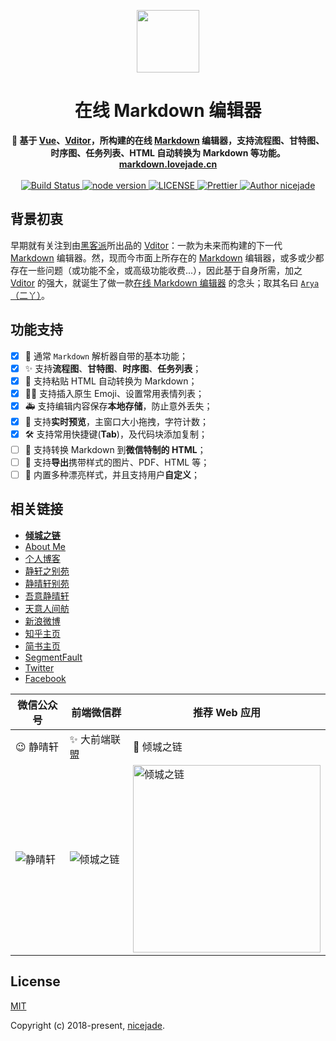 <p align="center"><a href="https://nicelinks.site/tags/Markdown/?utm_source=github.com" target="_blank"><img width="100"src="https://raw.githubusercontent.com/nicejade/markdown-online-editor/master/src/assets/images/logo.png"></a></p>

<h1 align="center"><strong>在线 Markdown 编辑器</strong></h1>

<div align="center">
  <strong>
    📝 基于 <a href="https://nicelinks.site/post/5b1a221c0526c920d6dfaada">Vue</a>、<a href="https://hacpai.com/tag/vditor?utm_source=markdown.lovejade.cn">Vditor</a>，所构建的在线 <a href="https://nicelinks.site/tags/Markdown/?utm_source=markdown.lovejade.cn">Markdown</a> 编辑器，支持流程图、甘特图、时序图、任务列表、HTML 自动转换为 Markdown 等功能。<a href="https://markdown.lovejade.cn/?utm_source=github.com">markdown.lovejade.cn</a>
  </strong>
</div>

<br>

<div align="center">
  <a href="https://circleci.com/gh/nicejade/markdown-online-editor">
    <img src="https://circleci.com/gh/nicejade/markdown-online-editor/tree/master.svg?style=svg" alt="Build Status">
  </a>
  <a href="https://nodejs.org/en/">
    <img src="https://img.shields.io/badge/node-%3E%3D%208.0.0-green.svg" alt="node version">
  </a>
  <a href="https://github.com/nicejade/markdown-online-editor">
    <img src="https://img.shields.io/github/license/nicejade/markdown-online-editor.svg" alt="LICENSE">
  </a>
  <a href="https://nicelinks.site/post/5c16083e819ae45de1453caa">
    <img src="https://img.shields.io/badge/code_style-prettier-ff69b4.svg?style=flat" alt="Prettier">
  </a>
  <a href="https://aboutme.lovejade.cn/">
    <img src="https://img.shields.io/badge/Author-nicejade-%23a696c8.svg" alt="Author nicejade">
  </a>
</div>

## 背景初衷

早期就有关注到由[黑客派](https://hacpai.com/?utm_source=markdown.lovejade.cn)所出品的 [Vditor](https://hacpai.com/tag/vditor?utm_source=markdown.lovejade.cn)：一款为未来而构建的下一代 [Markdown](https://nicelinks.site/tags/Markdown/?utm_source=markdown.lovejade.cn) 编辑器。然，现而今市面上所存在的 [Markdown](https://nicelinks.site/tags/Markdown/?utm_source=markdown.lovejade.cn) 编辑器，或多或少都存在一些问题（或功能不全，或高级功能收费...），因此基于自身所需，加之 [Vditor](https://hacpai.com/tag/vditor?utm_source=markdown.lovejade.cn) 的强大，就诞生了做一款[在线 Markdown 编辑器](https://markdown.lovejade.cn/?utm_source=github.com) 的念头；取其名曰 [`Arya`（二丫）](https://quickapp.lovejade.cn/talking-game-of-thrones/?utm_source=markdown.lovejade.cn)。

## 功能支持

- [x] 🎉 通常 `Markdown` 解析器自带的基本功能；
- [x] ✨ 支持**流程图**、**甘特图**、**时序图**、**任务列表**；
- [x] 🏁 支持粘贴 HTML 自动转换为 Markdown；
- [x] 💃🏻 支持插入原生 Emoji、设置常用表情列表；
- [x] 🚑 支持编辑内容保存**本地存储**，防止意外丢失；
- [x] 📝 支持**实时预览**，主窗口大小拖拽，字符计数；
- [x] 🛠 支持常用快捷键(**Tab**)，及代码块添加复制；
- [ ] 🚧 支持转换 Markdown 到**微信特制的 HTML**；
- [ ] 🚧 支持**导出**携带样式的图片、PDF、HTML 等；
- [ ] 🚧 内置多种漂亮样式，并且支持用户**自定义**；

## 相关链接

- [**倾城之链**](https://nicelinks.site?utm_source=github-nicelinks)
- [About Me](https://about.me/nicejade?utm_source=github-nicelinks)
- [个人博客](https://jeffjade.com/nicelinks?utm_source=github-nicelinks)
- [静轩之别苑](https://quickapp.lovejade.cn/?utm_source=github-nicelinks)
- [静晴轩别苑](https://nice.lovejade.cn/?utm_source=github-nicelinks)
- [吾意静晴轩](https://docz.lovejade.cn/?utm_source=github-nicelinks)
- [天意人间舫](https://blog.lovejade.cn/?utm_source=github-nicelinks)
- [新浪微博](https://weibo.com/jeffjade?utm_source=github-nicelinks)
- [知乎主页](https://www.zhihu.com/people/yang-qiong-pu/)
- [简书主页](https://www.jianshu.com/u/9aae3d8f4c3d)
- [SegmentFault](https://segmentfault.com/u/jeffjade)
- [Twitter](https://twitter.com/nicejadeyang)
- [Facebook](https://www.facebook.com/nice.jade.yang)

| 微信公众号                                             | 前端微信群                                                       | 推荐 Web 应用                                                                              |
| ------------------------------------------------------ | ---------------------------------------------------------------- | ------------------------------------------------------------------------------------------ |
| 😉 静晴轩                                              | ✨ 大前端联盟                                                    | 🎉 倾城之链                                                                                |
| ![静晴轩](https://image.nicelinks.site/qrcode_jqx.jpg) | ![倾城之链](https://image.nicelinks.site/wqycx-weixin.png?ver=1) | <img src="https://image.nicelinks.site/nice-links.png" width="300px" alt="倾城之链"></img> |

## License

[MIT](http://opensource.org/licenses/MIT)

Copyright (c) 2018-present, [nicejade](https://aboutme.lovejade.cn/?utm_source=github.com).
